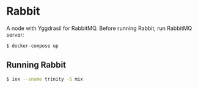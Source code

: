 # Rabbit

A node with Yggdrasil for RabbitMQ. Before running Rabbit, run RabbitMQ server:

```bash
$ docker-compose up
```

## Running Rabbit

```bash
$ iex --sname trinity -S mix
```
